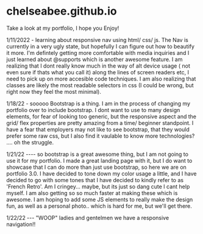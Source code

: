 # chelseabee.github.io

Take a look at my portfolio, I hope you Enjoy! 




1/11/2022 - learning about responsive nav using html/ css/ js. The Nav is currently in a very ugly state, but hopefully I can figure out how to beautify it more. I'm defintely getting more comfortable with media inquiries and I just learned about @supports which is another awesome feature. I am realizing that I dont really know much in the way of alt device usage ( not even sure if thats what you call it) along the lines of screen readers etc, I need to pick up on more accesible code techniques. I am also realizing that classes are likely the most readable selectors in css (I could be wrong, but right now they feel the most minimal). 

1/18/22 - sooooo Bootstrap is a thing. I am in the process of changing my portfolio over to include bootstrap. I dont want to use to many design elements, for fear of looking too generic, but the responsive aspect and the grid/ flex properties are pretty amazing from a time/ beginner standpoint. I have a fear that employers may not like to see bootstrap, that they would prefer some raw css, but I also find it vaulable to know more technologies? .... oh the struggle. 

1/21/22 ---- so bootstrap is a great awesome thing, but I am not going to use it for my portfolio. I made a great landing page with it, but I do want to showcase that I can do more than just use bootstrap, so here we are on portfolio 3.0. I have decided to tone down my color usage a little, and I have decided to go with some tones that I have decided to kindly refer to as 'French Retro'. Am I cringey... maybe, but its just so dang cute I cant help myself. I am also getting so so much faster at making these which is awesome. I am hoping to add some JS elements to really make the design fun, as well as a personal photo.. which is hard for me, but we'll get there. 

1/22/22 --- "WOOP" ladies and gentelmen we have a responsive navigation!! 
